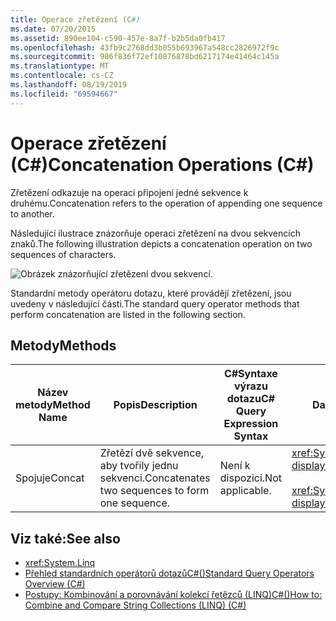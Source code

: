 ```yaml
---
title: Operace zřetězení (C#)
ms.date: 07/20/2015
ms.assetid: 890ee104-c590-457e-8a7f-b2b5da0fb417
ms.openlocfilehash: 43fb9c2768dd3b055b693967a548cc2826972f9c
ms.sourcegitcommit: 986f836f72ef10876878bd6217174e41464c145a
ms.translationtype: MT
ms.contentlocale: cs-CZ
ms.lasthandoff: 08/19/2019
ms.locfileid: "69594667"
---
```

# <a name="concatenation-operations-c"></a><span data-ttu-id="a954b-102">Operace zřetězení (C#)</span><span class="sxs-lookup"><span data-stu-id="a954b-102">Concatenation Operations (C#)</span></span>
<span data-ttu-id="a954b-103">Zřetězení odkazuje na operaci připojení jedné sekvence k druhému.</span><span class="sxs-lookup"><span data-stu-id="a954b-103">Concatenation refers to the operation of appending one sequence to another.</span></span>  
  
 <span data-ttu-id="a954b-104">Následující ilustrace znázorňuje operaci zřetězení na dvou sekvencích znaků.</span><span class="sxs-lookup"><span data-stu-id="a954b-104">The following illustration depicts a concatenation operation on two sequences of characters.</span></span>  
  
 ![Obrázek znázorňující zřetězení dvou sekvencí.](./media/concatenation-operations/concatenation-two-sequences.png)  
  
 <span data-ttu-id="a954b-106">Standardní metody operátoru dotazu, které provádějí zřetězení, jsou uvedeny v následující části.</span><span class="sxs-lookup"><span data-stu-id="a954b-106">The standard query operator methods that perform concatenation are listed in the following section.</span></span>  
  
## <a name="methods"></a><span data-ttu-id="a954b-107">Metody</span><span class="sxs-lookup"><span data-stu-id="a954b-107">Methods</span></span>  
  
|<span data-ttu-id="a954b-108">Název metody</span><span class="sxs-lookup"><span data-stu-id="a954b-108">Method Name</span></span>|<span data-ttu-id="a954b-109">Popis</span><span class="sxs-lookup"><span data-stu-id="a954b-109">Description</span></span>|<span data-ttu-id="a954b-110">C#Syntaxe výrazu dotazu</span><span class="sxs-lookup"><span data-stu-id="a954b-110">C# Query Expression Syntax</span></span>|<span data-ttu-id="a954b-111">Další informace</span><span class="sxs-lookup"><span data-stu-id="a954b-111">More Information</span></span>|  
|-----------------|-----------------|---------------------------------|----------------------|  
|<span data-ttu-id="a954b-112">Spojuje</span><span class="sxs-lookup"><span data-stu-id="a954b-112">Concat</span></span>|<span data-ttu-id="a954b-113">Zřetězí dvě sekvence, aby tvořily jednu sekvenci.</span><span class="sxs-lookup"><span data-stu-id="a954b-113">Concatenates two sequences to form one sequence.</span></span>|<span data-ttu-id="a954b-114">Není k dispozici.</span><span class="sxs-lookup"><span data-stu-id="a954b-114">Not applicable.</span></span>|<xref:System.Linq.Enumerable.Concat%2A?displayProperty=nameWithType><br /><br /> <xref:System.Linq.Queryable.Concat%2A?displayProperty=nameWithType>|  
  
## <a name="see-also"></a><span data-ttu-id="a954b-115">Viz také:</span><span class="sxs-lookup"><span data-stu-id="a954b-115">See also</span></span>

- <xref:System.Linq>
- [<span data-ttu-id="a954b-116">Přehled standardních operátorů dotazůC#()</span><span class="sxs-lookup"><span data-stu-id="a954b-116">Standard Query Operators Overview (C#)</span></span>](./standard-query-operators-overview.md)
- [<span data-ttu-id="a954b-117">Postupy: Kombinování a porovnávání kolekcí řetězců (LINQ)C#()</span><span class="sxs-lookup"><span data-stu-id="a954b-117">How to: Combine and Compare String Collections (LINQ) (C#)</span></span>](./how-to-combine-and-compare-string-collections-linq.md)
